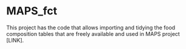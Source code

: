 # MAPS_fct

This project has the code that allows importing and tidying the food composition tables that are freely available and used in MAPS project [LINK].  